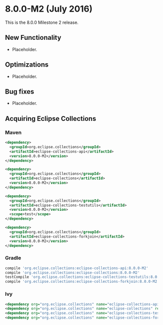 8.0.0-M2 (July 2016)
====================

This is the 8.0.0 Milestone 2 release.   

New Functionality
-----------------
* Placeholder.

Optimizations
-------------

* Placeholder.

Bug fixes
---------

* Placeholder.

Acquiring Eclipse Collections
-----------------------------

### Maven

```xml
<dependency>
  <groupId>org.eclipse.collections</groupId>
  <artifactId>eclipse-collections-api</artifactId>
  <version>8.0.0-M2</version>
</dependency>

<dependency>
  <groupId>org.eclipse.collections</groupId>
  <artifactId>eclipse-collections</artifactId>
  <version>8.0.0-M2</version>
</dependency>

<dependency>
  <groupId>org.eclipse.collections</groupId>
  <artifactId>eclipse-collections-testutils</artifactId>
  <version>8.0.0-M2</version>
  <scope>test</scope>
</dependency>

<dependency>
  <groupId>org.eclipse.collections</groupId>
  <artifactId>eclipse-collections-forkjoin</artifactId>
  <version>8.0.0-M2</version>
</dependency>
```

### Gradle

```groovy
compile 'org.eclipse.collections:eclipse-collections-api:8.0.0-M2'
compile 'org.eclipse.collections:eclipse-collections:8.0.0-M2'
testCompile 'org.eclipse.collections:eclipse-collections-testutils:8.0.0-M2'
compile 'org.eclipse.collections:eclipse-collections-forkjoin:8.0.0-M2'
```

### Ivy

```xml
<dependency org="org.eclipse.collections" name="eclipse-collections-api" rev="8.0.0-M2" />
<dependency org="org.eclipse.collections" name="eclipse-collections" rev="8.0.0-M2" />
<dependency org="org.eclipse.collections" name="eclipse-collections-testutils" rev="8.0.0-M2" />
<dependency org="org.eclipse.collections" name="eclipse-collections-forkjoin" rev="8.0.0-M2"/>
```

